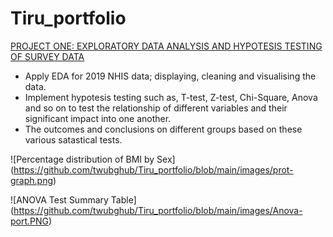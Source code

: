 # Tiru_portfolio

[PROJECT ONE: EXPLORATORY DATA ANALYSIS AND HYPOTESIS TESTING OF SURVEY DATA](https://github.com/twubghub/All_projects/blob/main/project_2_Notebook.ipynb)

- Apply EDA for 2019 NHIS data; displaying, cleaning and visualising the data.
- Implement hypotesis testing such as, T-test, Z-test, Chi-Square, Anova and so on to test the relationship of different variables and their significant impact into one   another.
- The outcomes and conclusions on different groups based on these various satastical tests.

![Percentage distribution of BMI by Sex] (https://github.com/twubghub/Tiru_portfolio/blob/main/images/prot-graph.png)

![ANOVA Test Summary Table] (https://github.com/twubghub/Tiru_portfolio/blob/main/images/Anova-port.PNG)
